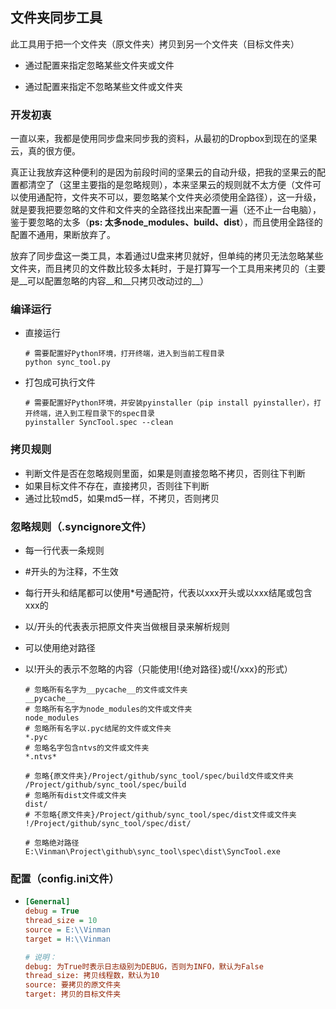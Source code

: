 ## 文件夹同步工具

此工具用于把一个文件夹（原文件夹）拷贝到另一个文件夹（目标文件夹）

- 通过配置来指定忽略某些文件夹或文件

- 通过配置来指定不忽略某些文件或文件夹

### 开发初衷

​一直以来，我都是使用同步盘来同步我的资料，从最初的Dropbox到现在的坚果云，真的很方便。

真正让我放弃这种便利的是因为前段时间的坚果云的自动升级，把我的坚果云的配置都清空了（这里主要指的是忽略规则），本来坚果云的规则就不太方便（文件可以使用通配符，文件夹不可以，要忽略某个文件夹必须使用全路径），这一升级，就是要我把要忽略的文件和文件夹的全路径找出来配置一遍（还不止一台电脑），鉴于要忽略的太多（__ps: 太多node_modules、build、dist__），而且使用全路径的配置不通用，果断放弃了。

放弃了同步盘这一类工具，本着通过U盘来拷贝就好，但单纯的拷贝无法忽略某些文件夹，而且拷贝的文件数比较多太耗时，于是打算写一个工具用来拷贝的（主要是__可以配置忽略的内容__和__只拷贝改动过的__）

### 编译运行

- 直接运行

  ```shell
  # 需要配置好Python环境，打开终端，进入到当前工程目录
  python sync_tool.py
  ```

- 打包成可执行文件

  ```shell
  # 需要配置好Python环境，并安装pyinstaller（pip install pyinstaller），打开终端，进入到工程目录下的spec目录
  pyinstaller SyncTool.spec --clean
  ```

  

### 拷贝规则

- 判断文件是否在忽略规则里面，如果是则直接忽略不拷贝，否则往下判断
- 如果目标文件不存在，直接拷贝，否则往下判断
- 通过比较md5，如果md5一样，不拷贝，否则拷贝

### 忽略规则（.syncignore文件）

- 每一行代表一条规则

- #开头的为注释，不生效

- 每行开头和结尾都可以使用*号通配符，代表以xxx开头或以xxx结尾或包含xxx的

- 以/开头的代表表示把原文件夹当做根目录来解析规则

- 可以使用绝对路径

- 以!开头的表示不忽略的内容（只能使用!{绝对路径}或!{/xxx}的形式）

  ```shell
  # 忽略所有名字为__pycache__的文件或文件夹
  __pycache__
  # 忽略所有名字为node_modules的文件或文件夹
  node_modules
  # 忽略所有名字以.pyc结尾的文件或文件夹
  *.pyc
  # 忽略名字包含ntvs的文件或文件夹
  *.ntvs*
  
  # 忽略{原文件夹}/Project/github/sync_tool/spec/build文件或文件夹
  /Project/github/sync_tool/spec/build
  # 忽略所有dist文件或文件夹
  dist/
  # 不忽略{原文件夹}/Project/github/sync_tool/spec/dist文件或文件夹
  !/Project/github/sync_tool/spec/dist/
  
  # 忽略绝对路径
  E:\Vinman\Project\github\sync_tool\spec\dist\SyncTool.exe
  ```

  

### 配置（config.ini文件）

- ```ini
  [Genernal]
  debug = True
  thread_size = 10
  source = E:\\Vinman
  target = H:\\Vinman
  
  # 说明：
  debug: 为True时表示日志级别为DEBUG，否则为INFO，默认为False
  thread_size: 拷贝线程数，默认为10
  source: 要拷贝的原文件夹
  target: 拷贝的目标文件夹
  ```

  



